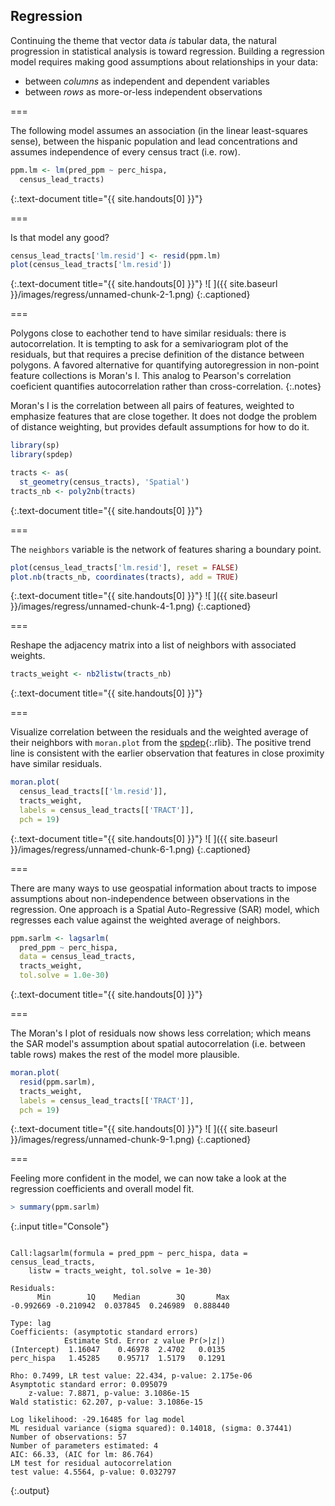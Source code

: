 ---
---

## Regression

Continuing the theme that vector data *is* tabular data, the natural
progression in statistical analysis is toward regression. Building a regression
model requires making good assumptions about relationships in your data:

- between *columns* as independent and dependent variables
- between *rows* as more-or-less independent observations

===

The following model assumes an association (in the linear least-squares sense),
between the hispanic population and lead concentrations and assumes independence
of every census tract (i.e. row).



~~~r
ppm.lm <- lm(pred_ppm ~ perc_hispa,
  census_lead_tracts)
~~~
{:.text-document title="{{ site.handouts[0] }}"}


===

Is that model any good?



~~~r
census_lead_tracts['lm.resid'] <- resid(ppm.lm)
plot(census_lead_tracts['lm.resid'])
~~~
{:.text-document title="{{ site.handouts[0] }}"}
![ ]({{ site.baseurl }}/images/regress/unnamed-chunk-2-1.png)
{:.captioned}

===

Polygons close to eachother tend to have similar residuals: there is
autocorrelation. It is tempting to ask for a semivariogram plot of the
residuals, but that requires a precise definition of the distance between
polygons. A favored alternative for quantifying autoregression in non-point
feature collections is Moran's I. This analog to Pearson's correlation
coeficient quantifies autocorrelation rather than cross-correlation.
{:.notes}

Moran's I is the correlation between all pairs of features, weighted to
emphasize features that are close together. It does not dodge the problem of
distance weighting, but provides default assumptions for how to do it.



~~~r
library(sp)
library(spdep)

tracts <- as(
  st_geometry(census_tracts), 'Spatial')
tracts_nb <- poly2nb(tracts)
~~~
{:.text-document title="{{ site.handouts[0] }}"}


===

The `neighbors` variable is the network of features sharing a boundary point.



~~~r
plot(census_lead_tracts['lm.resid'], reset = FALSE)
plot.nb(tracts_nb, coordinates(tracts), add = TRUE)
~~~
{:.text-document title="{{ site.handouts[0] }}"}
![ ]({{ site.baseurl }}/images/regress/unnamed-chunk-4-1.png)
{:.captioned}

===

Reshape the adjacency matrix into a list of neighbors with associated weights.



~~~r
tracts_weight <- nb2listw(tracts_nb)
~~~
{:.text-document title="{{ site.handouts[0] }}"}


===

Visualize correlation between the residuals and the weighted average of their
neighbors with `moran.plot` from the [spdep](){:.rlib}. The positive trend line is consistent with the earlier observation that features in close proximity have similar residuals.



~~~r
moran.plot(
  census_lead_tracts[['lm.resid']],
  tracts_weight,
  labels = census_lead_tracts[['TRACT']],
  pch = 19)
~~~
{:.text-document title="{{ site.handouts[0] }}"}
![ ]({{ site.baseurl }}/images/regress/unnamed-chunk-6-1.png)
{:.captioned}

===

There are many ways to use geospatial information about tracts to impose
assumptions about non-independence between observations in the regression. One
approach is a Spatial Auto-Regressive (SAR) model, which regresses each value against
the weighted average of neighbors.




~~~r
ppm.sarlm <- lagsarlm(
  pred_ppm ~ perc_hispa,
  data = census_lead_tracts,
  tracts_weight,
  tol.solve = 1.0e-30)
~~~
{:.text-document title="{{ site.handouts[0] }}"}


===

The Moran's I plot of residuals now shows less correlation; which means the SAR
model's assumption about spatial autocorrelation (i.e. between table rows) makes
the rest of the model more plausible.



~~~r
moran.plot(
  resid(ppm.sarlm),
  tracts_weight,
  labels = census_lead_tracts[['TRACT']],
  pch = 19)
~~~
{:.text-document title="{{ site.handouts[0] }}"}
![ ]({{ site.baseurl }}/images/regress/unnamed-chunk-9-1.png)
{:.captioned}

===

Feeling more confident in the model, we can now take a look at the regression
coefficients and overall model fit.



~~~r
> summary(ppm.sarlm)
~~~
{:.input title="Console"}


~~~

Call:lagsarlm(formula = pred_ppm ~ perc_hispa, data = census_lead_tracts, 
    listw = tracts_weight, tol.solve = 1e-30)

Residuals:
      Min        1Q    Median        3Q       Max 
-0.992669 -0.210942  0.037845  0.246989  0.888440 

Type: lag 
Coefficients: (asymptotic standard errors) 
            Estimate Std. Error z value Pr(>|z|)
(Intercept)  1.16047    0.46978  2.4702   0.0135
perc_hispa   1.45285    0.95717  1.5179   0.1291

Rho: 0.7499, LR test value: 22.434, p-value: 2.175e-06
Asymptotic standard error: 0.095079
    z-value: 7.8871, p-value: 3.1086e-15
Wald statistic: 62.207, p-value: 3.1086e-15

Log likelihood: -29.16485 for lag model
ML residual variance (sigma squared): 0.14018, (sigma: 0.37441)
Number of observations: 57 
Number of parameters estimated: 4 
AIC: 66.33, (AIC for lm: 86.764)
LM test for residual autocorrelation
test value: 4.5564, p-value: 0.032797
~~~
{:.output}



